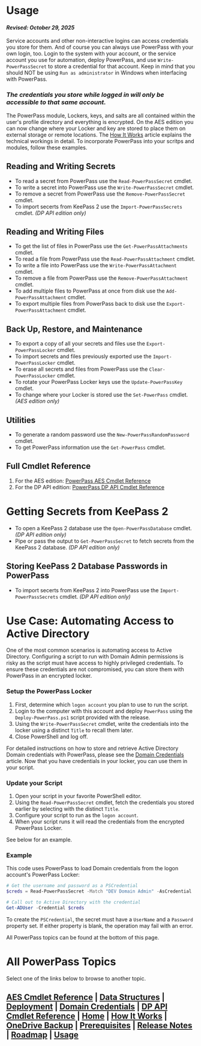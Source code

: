 # Usage
#### _Revised: October 29, 2025_
Service accounts and other non-interactive logins can access credentials you store for them.
And of course you can always use PowerPass with your own login, too.
Login to the system with your account, or the service account you use for automation, deploy PowerPass, and use `Write-PowerPassSecret` to store a credential for that account.
Keep in mind that you should NOT be using `Run as administrator` in Windows when interfacing with PowerPass.

### **_The credentials you store while logged in will only be accessible to that same account._**

The PowerPass module, Lockers, keys, and salts are all contained within the user's profile directory and everything is encrypted.
On the AES edition you can now change where your Locker and key are stored to place them on external storage or remote locations.
The [How It Works](https://chopinrlz.github.io/powerpass/readme-cont) article explains the technical workings in detail.
To incorporate PowerPass into your scritps and modules, follow these examples.

## Reading and Writing Secrets
* To read a secret from PowerPass use the `Read-PowerPassSecret` cmdlet.
* To write a secret into PowerPass use the `Write-PowerPassSecret` cmdlet.
* To remove a secret from PowerPass use the `Remove-PowerPassSecret` cmdlet.
* To import secerts from KeePass 2 use the `Import-PowerPassSecrets` cmdlet. _(DP API edition only)_

## Reading and Writing Files
* To get the list of files in PowerPass use the `Get-PowerPassAttachments` cmdlet.
* To read a file from PowerPass use the `Read-PowerPassAttachment` cmdlet.
* To write a file into PowerPass use the `Write-PowerPassAttachment` cmdlet.
* To remove a file from PowerPass use the `Remove-PowerPassAttachment` cmdlet.
* To add multiple files to PowerPass at once from disk use the `Add-PowerPassAttachment` cmdlet.
* To export multiple files from PowerPass back to disk use the `Export-PowerPassAttachment` cmdlet.

## Back Up, Restore, and Maintenance
* To export a copy of all your secrets and files use the `Export-PowerPassLocker` cmdlet.
* To import secrets and files previously exported use the `Import-PowerPassLocker` cmdlet.
* To erase all secrets and files from PowerPass use the `Clear-PowerPassLocker` cmdlet.
* To rotate your PowerPass Locker keys use the `Update-PowerPassKey` cmdlet.
* To change where your Locker is stored use the `Set-PowerPass` cmdlet. _(AES edition only)_

## Utilities
* To generate a random password use the `New-PowerPassRandomPassword` cmdlet.
* To get PowerPass information use the `Get-PowerPass` cmdlet.

## Full Cmdlet Reference
1. For the AES edition: [PowerPass AES Cmdlet Reference](https://chopinrlz.github.io/powerpass/aes-cmdlet-ref)
2. For the DP API edition: [PowerPass DP API Cmdlet Reference](https://chopinrlz.github.io/powerpass/dpapi-cmdlet-ref)

# Getting Secrets from KeePass 2
* To open a KeePass 2 database use the `Open-PowerPassDatabase` cmdlet. _(DP API edition only)_
* Pipe or pass the output to `Get-PowerPassSecret` to fetch secrets from the KeePass 2 database. _(DP API edition only)_

## Storing KeePass 2 Database Passwords in PowerPass
* To import secerts from KeePass 2 into PowerPass use the `Import-PowerPassSecrets` cmdlet. _(DP API edition only)_

# Use Case: Automating Access to Active Directory
One of the most common scenarios is automating access to Active Directory.
Configuring a script to run with Domain Admin permissions is risky as the script must have access to highly privileged credentials.
To ensure these credentials are not compromised, you can store them with PowerPass in an encrypted locker.

### Setup the PowerPass Locker
1. First, determine which `logon account` you plan to use to run the script.
2. Login to the computer with this account and deploy `PowerPass` using the `Deploy-PowerPass.ps1` script provided with the release.
3. Using the `Write-PowerPassSecret` cmdlet, write the credentials into the locker using a distinct `Title` to recall them later.
4. Close PowerShell and log off.

For detailed instructions on how to store and retrieve Active Directory Domain credentials with PowerPass, please see the [Domain Credentials](https://chopinrlz.github.io/powerpass/domain-credentials) article.
Now that you have credentials in your locker, you can use them in your script.

### Update your Script
1. Open your script in your favorite PowerShell editor.
2. Using the `Read-PowerPassSecret` cmdlet, fetch the credentials you stored earlier by selecting with the distinct `Title`.
3. Configure your script to run as the `logon account`.
4. When your script runs it will read the credentials from the encrypted PowerPass Locker.

See below for an example.

### Example
This code uses PowerPass to load Domain credentials from the logon account's PowerPass Locker:
```powershell
# Get the username and password as a PSCredential
$creds = Read-PowerPassSecret -Match "DEV Domain Admin" -AsCredential

# Call out to Active Directory with the credential
Get-ADUser -Credential $creds
```
To create the `PSCredential`, the secret must have a `UserName` and a `Password` property set.
If either property is blank, the operation may fail with an error.

All PowerPass topics can be found at the bottom of this page.
# All PowerPass Topics
Select one of the links below to browse to another topic.
## [AES Cmdlet Reference](https://chopinrlz.github.io/powerpass/aes-cmdlet-ref) | [Data Structures](https://chopinrlz.github.io/powerpass/data-structures) | [Deployment](https://chopinrlz.github.io/powerpass/deployment) | [Domain Credentials](https://chopinrlz.github.io/powerpass/domain-credentials) | [DP API Cmdlet Reference](https://chopinrlz.github.io/powerpass/dpapi-cmdlet-ref) | [Home](https://chopinrlz.github.io/powerpass) | [How It Works](https://chopinrlz.github.io/powerpass/readme-cont) | [OneDrive Backup](https://chopinrlz.github.io/powerpass/onedrivebackup) | [Prerequisites](https://chopinrlz.github.io/powerpass/prerequisites) | [Release Notes](https://chopinrlz.github.io/powerpass/release-notes) | [Roadmap](https://chopinrlz.github.io/powerpass/roadmap) | [Usage](https://chopinrlz.github.io/powerpass/usage)